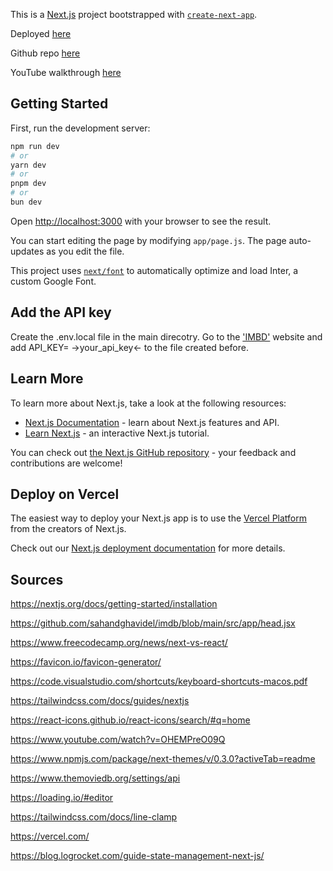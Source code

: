 This is a [Next.js](https://nextjs.org/) project bootstrapped with [`create-next-app`](https://github.com/vercel/next.js/tree/canary/packages/create-next-app).

Deployed [here](https://geek-db-matleszs-projects.vercel.app/)

Github repo [here](https://github.com/matlesz/geekDb)

YouTube walkthrough [here](https://youtu.be/V8HHf7jUuWI)

## Getting Started

First, run the development server:

```bash
npm run dev
# or
yarn dev
# or
pnpm dev
# or
bun dev
```

Open [http://localhost:3000](http://localhost:3000) with your browser to see the result.

You can start editing the page by modifying `app/page.js`. The page auto-updates as you edit the file.

This project uses [`next/font`](https://nextjs.org/docs/basic-features/font-optimization) to automatically optimize and load Inter, a custom Google Font.

## Add the API key

Create the .env.local file in the main direcotry.
Go to the ['IMBD'](https://www.themoviedb.org/settings/api) website and add API_KEY= ->your_api_key<-
to the file created before.

## Learn More

To learn more about Next.js, take a look at the following resources:

- [Next.js Documentation](https://nextjs.org/docs) - learn about Next.js features and API.
- [Learn Next.js](https://nextjs.org/learn) - an interactive Next.js tutorial.

You can check out [the Next.js GitHub repository](https://github.com/vercel/next.js/) - your feedback and contributions are welcome!

## Deploy on Vercel

The easiest way to deploy your Next.js app is to use the [Vercel Platform](https://vercel.com/new?utm_medium=default-template&filter=next.js&utm_source=create-next-app&utm_campaign=create-next-app-readme) from the creators of Next.js.

Check out our [Next.js deployment documentation](https://nextjs.org/docs/deployment) for more details.

## Sources

https://nextjs.org/docs/getting-started/installation

https://github.com/sahandghavidel/imdb/blob/main/src/app/head.jsx

https://www.freecodecamp.org/news/next-vs-react/

https://favicon.io/favicon-generator/

https://code.visualstudio.com/shortcuts/keyboard-shortcuts-macos.pdf

https://tailwindcss.com/docs/guides/nextjs

https://react-icons.github.io/react-icons/search/#q=home

https://www.youtube.com/watch?v=OHEMPreO09Q

https://www.npmjs.com/package/next-themes/v/0.3.0?activeTab=readme

https://www.themoviedb.org/settings/api

https://loading.io/#editor

https://tailwindcss.com/docs/line-clamp

https://vercel.com/

https://blog.logrocket.com/guide-state-management-next-js/
